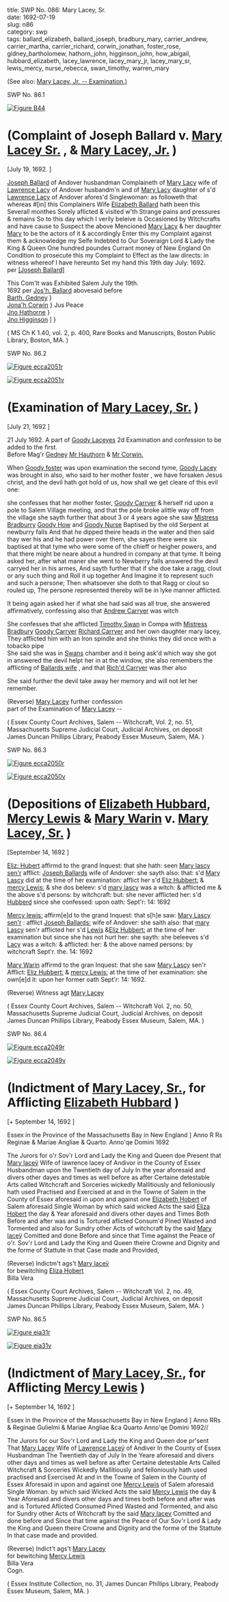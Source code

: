title: SWP No. 086: Mary Lacey, Sr.  
date: 1692-07-19  
slug: n86  
category: swp  
tags: ballard_elizabeth, ballard_joseph, bradbury_mary, carrier_andrew, carrier_martha, carrier_richard, corwin_jonathan, foster_rose, gidney_bartholomew, hathorn_john, higginson_john, how_abigail, hubbard_elizabeth, lacey_lawrence, lacey_mary_jr, lacey_mary_sr, lewis_mercy, nurse_rebecca, swan_timothy, warren_mary




(See also: [Mary Lacey, Jr. -- Examination.)](/n87.html#n87.2)

<div markdown class="doc" id="n86.1">

<div class="doc_id">SWP No. 86.1</div>


<span markdown class="figure">[![Figure B44](archives/BPL/gifs/B44.gif)](archives/BPL/LARGE/B44.jpg)</span>

# (Complaint of Joseph Ballard v. [Mary Lacey Sr.](/tag/lacey_mary_sr.html) , & [Mary Lacey, Jr.](/tag/lacey_mary_jr.html) )

[July 19, 1692. ]

[Joseph Ballard](/tag/ballard_joseph.html) of Andover husbandman Complaineth of [Mary Lacy](/tag/lacey_mary_sr.html) wife of [Lawrence Lacy](/tag/lacey_lawrence.html) of Andover husbandm'n and of [Mary Lacy](/tag/lacey_mary_jr.html) daughter of s'd [Lawrence Lacy](/tag/lacey_lawrence.html) of Andover afores'd Singlewoman: as followeth that whereas #[in] this Complainers Wife [Elizabeth Ballard](/tag/ballard_elizabeth.html) hath been this Severall monthes Sorely aflicted & visited w'th Strange pains and pressures & remains So to this day which I verily beleive is Occasioned by Witchcrafts and have cause to Suspect the above Mencioned [Mary Lacy](/tag/lacey_mary_sr.html) & her daughter [Mary](/tag/lacey_mary_jr.html) to be the actors of it & accordingly Enter this my Complaint against them & acknowledge my Selfe Indebted to Our Soveraign Lord & Lady the King & Queen One hundred poundes Currant money of New England On Condition to prosecute this my Complaint to Effect as the law directs: in witness whereof I have hereunto Set my hand this 19th day July: 1692.  
                                                                    per  [[Joseph Ballard]](/tag/ballard_joseph.html)

This Com'lt was Exhibited Salem July the 19th.  
1692 per [Jos'h. Ballard](/tag/ballard_joseph.html) abovesaid before  
                                                              [Barth. Gedney](/tag/gidney_bartholomew.html) }  
                                                              [Jona'h Corwin](/tag/corwin_jonathan.html)    } Jus Peace  
                                                              [Jno Hathorne](/tag/hathorn_john.html)        }  
                                                              [Jno Higginson](/tag/higginson_john.html) ]   }

( MS Ch K 1.40, vol. 2, p. 400, Rare Books and Manuscripts, Boston Public Library, Boston, MA. )


</div>



<div markdown class="doc" id="n86.2">

<div class="doc_id">SWP No. 86.2</div>


<span markdown class="figure">[![Figure ecca2051r](archives/ecca/thumb/ecca2051r.jpg)](archives/ecca/large/ecca2051r.jpg)</span>

<span markdown class="figure">[![Figure ecca2051v](archives/ecca/thumb/ecca2051v.jpg)](archives/ecca/large/ecca2051v.jpg)</span>

# (Examination of [Mary Lacey, Sr.](/tag/lacey_mary_sr.html) )

[July 21, 1692 ]

21 July 1692.  A part of [Goody Laceyes](/tag/lacey_mary_sr.html) 2d Examination and confession to be added to the first.  
  Before Mag'r [Gedney](/tag/gidney_bartholomew.html) [Mr Hauthorn](/tag/hathorn_john.html) & [Mr Corwin.](/tag/corwin_jonathan.html)

When [Goody foster](/tag/foster_rose.html) was upon examination the second tyme, [Goody Lacey](/tag/lacey_mary_sr.html) was brought in also, who said to her mother foster , we have forsaken Jesus christ, and the devil hath got hold of us, how shall we get cleare of this evil one:

she confesses that her mother foster, [Goody Carryer](/tag/carrier_martha.html) & herself rid upon a pole to Salem Village meeting, and that the pole broke alittle way off from the village she sayth further that about 3 or 4 years agoe she saw [Mistress Bradburry](/tag/bradbury_mary.html) [Goody How](/tag/how_abigail.html) and [Goody Nurse](/tag/nurse_rebecca.html) Baptised by the old Serpent at newburry falls And that he dipped theire heads in the water and then said thay wer his and he had power over them, she sayes there were six baptised at that tyme who were some of the chieff or heigher powers, and that there might be neare about a hundred in company at that tyme. It being asked her, after what maner she went to Newberry falls answered the devil carryed her in his armes, And sayth further that if she doe take a ragg, clout or any such thing and Roll it up together And Imagine it to represent such and such a persone; Then whatsoever she doth to that Ragg or clout so rouled up, The persone represented thereby will be in lyke manner afflicted. 

It being again asked her if what she had said was all true, she answered affirmatively, confessing also that [Andrew Carryer](/tag/carrier_andrew.html) was witch

She confesses that she afflicted [Timothy Swan](/tag/swan_timothy.html) in Compa with [Mistress Bradbury](/tag/bradbury_mary.html) [Goody Carryer](/tag/carrier_martha.html) [Richard Carryer](/tag/carrier_richard.html) and her own daughter mary lacey, They afflicted him with an Iron spindle and she thinks they did once with a tobacko pipe  
She said she was in [Swans](/tag/swan_timothy.html) chamber and it being ask'd which way she got in answered the devil helpt her in at the window, she also remembers the afflicting of [Ballards wife](/tag/ballard_elizabeth.html) , and that [Rich'd Carryer](/tag/carrier_richard.html) was ther also

She said further the devil take away her memory and will not let her remember. 

(Reverse) [Mary Lacey](/tag/lacey_mary_sr.html) further confession  
part of the Examination of [Mary Lacey](/tag/lacey_mary_sr.html) --

( Essex County Court Archives, Salem -- Witchcraft, Vol. 2, no. 51, Massachusetts Supreme Judicial Court, Judicial Archives, on deposit James Duncan Phillips Library, Peabody Essex Museum, Salem, MA. )


</div>



<div markdown class="doc" id="n86.3">

<div class="doc_id">SWP No. 86.3</div>


<span markdown class="figure">[![Figure ecca2050r](archives/ecca/thumb/ecca2050r.jpg)](archives/ecca/large/ecca2050r.jpg)</span>

<span markdown class="figure">[![Figure ecca2050v](archives/ecca/thumb/ecca2050v.jpg)](archives/ecca/large/ecca2050v.jpg)</span>

# (Depositions of [Elizabeth Hubbard](/tag/hubbard_elizabeth.html), [Mercy Lewis](/tag/lewis_mercy.html) & [Mary Warin](/tag/warren_mary.html) v. [Mary Lacey, Sr.](/tag/lacey_mary_sr.html) )

[September 14, 1692 ]

[Eliz: Hubert](/tag/hubbard_elizabeth.html) affirmd to the grand Inquest: that she hath: seen [Mary lascy sen'r](/tag/lacey_mary_sr.html) afflict: [Joseph Ballards](/tag/ballard_joseph.html) wife of Andover: she sayth also: that: s'd [Mary Lascy](/tag/lacey_mary_sr.html) did at the time of her examination: afflict her s'd [Eliz Hubbert:](/tag/hubbard_elizabeth.html) & [mercy Lewis:](/tag/lewis_mercy.html) & she dos beleev: s'd [mary lascy](/tag/lacey_mary_sr.html) was a witch: & afflicted me & the above s'd persons: by witchcraft: but: she never afflicted her: s'd [Hubberd](/tag/hubbard_elizabeth.html) since she confessed:          upon oath: Sept'r: 14: 1692  

[Mercy lewis:](/tag/lewis_mercy.html) affirm[e]d to the grand Inquest: that s[h]e saw: [Mary Lascy sen'r](/tag/lacey_mary_sr.html) : afflict [Joseph Ballards:](/tag/ballard_joseph.html) wife of Andover: she saith also: that [mary Lascy](/tag/lacey_mary_sr.html) sen'r afflicted her s'd [Lewis](/tag/lewis_mercy.html) &[Eliz Hubbert:](/tag/hubbard_elizabeth.html) at the time of her examination but since she has not hurt her: she sayth: she beleeves s'd [Lacy](/tag/lacey_mary_sr.html) was a witch: & afflicted: her: & the above named persons: by witchcraft Sept'r. the. 14: 1692

[Mary Warin](/tag/warren_mary.html) affirmd to the gran Inquest: that she saw [Mary Lascy](/tag/lacey_mary_sr.html) sen'r Afflict: [Eliz Hubbert:](/tag/hubbard_elizabeth.html) & [mercy Lewis:](/tag/lewis_mercy.html) at the time of her examination: she own[e]d it: upon her former oath Sept'r: 14: 1692. 

(Reverse) Witness agt [Mary Lacey](/tag/lacey_mary_sr.html)

( Essex County Court Archives, Salem -- Witchcraft Vol. 2, no. 50, Massachusetts Supreme Judicial Court, Judicial Archives, on deposit James Duncan Phillips Library, Peabody Essex Museum, Salem, MA. )


</div>



<div markdown class="doc" id="n86.4">

<div class="doc_id">SWP No. 86.4</div>


<span markdown class="figure">[![Figure ecca2049r](archives/ecca/thumb/ecca2049r.jpg)](archives/ecca/large/ecca2049r.jpg)</span>

<span markdown class="figure">[![Figure ecca2049v](archives/ecca/thumb/ecca2049v.jpg)](archives/ecca/large/ecca2049v.jpg)</span>

# (Indictment of [Mary Lacey, Sr.](/tag/lacey_mary_sr.html), for Afflicting [Elizabeth Hubbard](/tag/hubbard_elizabeth.html) )

[+ September 14, 1692 ]

Essex in the Province of the Massachusetts Bay in New England ] Anno R Rs Reginae & Mariae Angliae & Quarto. Anno'qe Domini 1692 

The Jurors for o'r Sov'r Lord and Lady the King and Queen doe Present that [Mary laceÿ](/tag/lacey_mary_sr.html) Wife of lawrence lacey of Andivor in the County of Essex Husbandman upon the Twentieth day of July In the year aforesaid and divers other dayes and times as well before as after Certaine detestable Arts called Witchcraft and Sorceries wickedly Mallitiously and felloniously hath used Practised and Exercised at and in the Towne of Salem in the County of Essex aforesaid in upon and against one [Elizabeth Hobert](/tag/hubbard_elizabeth.html) of Salem aforesaid Single Woman by which said wicked Acts the said [Eliza Hobert](/tag/hubbard_elizabeth.html) the day & Year aforesaid and divers other dayes and Times Both Before and after was and is Tortured aflicted Consum'd Pined Wasted and Tormented and also for Sundry other Acts of witchcraft by the said [Mary laceÿ](/tag/lacey_mary_sr.html) Comitted and done Before and since that Time against the Peace of o'r. Sov'r Lord and Lady the King and Queen theire Crowne and Dignity and the forme of Stattute in that Case made and Provided,

(Reverse) Indictm't ags't [Mary laceÿ](/tag/lacey_mary_sr.html)  
for bewitching [Eliza Hobert](/tag/hubbard_elizabeth.html)  
Billa Vera

( Essex County Court Archives, Salem -- Witchcraft Vol. 2, no. 49, Massachusetts Supreme Judicial Court, Judicial Archives, on deposit James Duncan Phillips Library, Peabody Essex Museum, Salem, MA. )


</div>



<div markdown class="doc" id="n86.5">

<div class="doc_id">SWP No. 86.5</div>


<span markdown class="figure">[![Figure eia31r](archives/essex/eia/gifs/eia31r.gif)](archives/essex/eia/large/eia31r.jpg)</span>

<span markdown class="figure">[![Figure eia31v](archives/essex/eia/gifs/eia31v.gif)](archives/essex/eia/large/eia31v.jpg)</span>

# (Indictment of [Mary Lacey, Sr.](/tag/lacey_mary_sr.html), for Afflicting [Mercy Lewis](/tag/lewis_mercy.html) )

[+ September 14, 1692 ]

Essex in the Province of the Massachusetts Bay in New England ] Anno RRs & Reginae Gulielmi & Mariae Angliae &ca Quarto Anno'qe Domini 1692//

The Jurors for our Sov'r Lord and Lady the King and Queen doe pr'sent That [Mary Lacey](/tag/lacey_mary_sr.html) Wife of [Lawrence Laceÿ](/tag/lacey_lawrence.html) of Andiver In the County of Essex Husbandman The Twentieth day of July In the Yeare aforesaid and divers other days and times as well before as after Certaine detestable Arts Called Witchcraft & Sorceries Wickedly Mallitiously and felloniously hath used practised and Exercised At and in the Towne of Salem in the County of Essex Aforesaid in upon  and against one [Mercy Lewis](/tag/lewis_mercy.html) of Salem aforesaid Single Woman. by which said Wicked Acts the said [Mercy Lewis](/tag/lewis_mercy.html) the day & Year Aforesaid and divers other days and times both before and after was and is Tortured Aflicted Consumed Pined Wasted and Tormented, and also for Sundry other Acts of Witchcraft by the said [Mary lacey](/tag/lacey_mary_sr.html) Comitted and done before and Since that time against the Peace of Our Sov'r Lord & Lady the King and Queen theire Crowne and Dignity and the forme of the Stattute In that case made and provided.  
 
(Reverse) Indict't ags't [Mary Lacey](/tag/lacey_mary_sr.html)  
for bewitching [Mercy Lewis](/tag/lewis_mercy.html)  
Billa Vera  
Cogn.

( Essex Institute Collection, no. 31, James Duncan Phillips Library, Peabody Essex Museum, Salem, MA. )


</div>

